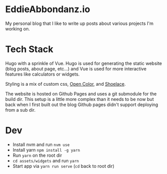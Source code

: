 # EddieAbbondanz.io

My personal blog that I like to write up posts about various projects I'm working on.

# Tech Stack

Hugo with a sprinkle of Vue. Hugo is used for generating the static website (blog posts, about page, etc...) and Vue is used for more interactive features like calculators or widgets. 

Styling is a mix of custom css, [Open Color](https://yeun.github.io/open-color/), and [Shoelace](https://shoelace.style/).

The website is hosted on Github Pages and uses a git submodule for the build dir. This setup is a little more complex than it needs to be now but back when I first built out the blog Github pages didn't support deploying from a sub dir.

# Dev

- Install nvm and run `nvm use`
- Install yarn `npm install -g yarn`
- Run `yarn` on the root dir
- `cd assets/widgets` and run `yarn`
- Start app via `yarn run serve` (`cd` back to root dir)